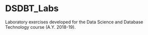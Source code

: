 # DSDBT_Labs
Laboratory exercises developed for the Data Science and Database Technology course (A.Y. 2018-19).
